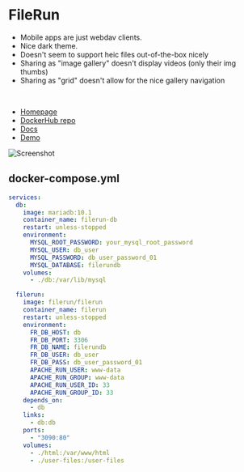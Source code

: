 # FileRun
- Mobile apps are just webdav clients.
- Nice dark theme.
- Doesn't seem to support heic files out-of-the-box nicely
- Sharing as "image gallery" doesn't display videos (only their img thumbs)
- Sharing as "grid" doesn't allow for the nice gallery navigation

<br>

- [Homepage](https://filerun.com/)
- [DockerHub repo](https://hub.docker.com/r/afian/filerun/)
- [Docs](https://docs.filerun.com/)
- [Demo](https://demo.filerun.co/?username=admin&password=admin)

![Screenshot](filerun.jpg)


## docker-compose.yml
```yml
services:
  db:
    image: mariadb:10.1
    container_name: filerun-db
    restart: unless-stopped
    environment:
      MYSQL_ROOT_PASSWORD: your_mysql_root_password
      MYSQL_USER: db_user
      MYSQL_PASSWORD: db_user_password_01
      MYSQL_DATABASE: filerundb
    volumes:
      - ./db:/var/lib/mysql

  filerun:
    image: filerun/filerun
    container_name: filerun
    restart: unless-stopped
    environment:
      FR_DB_HOST: db
      FR_DB_PORT: 3306
      FR_DB_NAME: filerundb
      FR_DB_USER: db_user
      FR_DB_PASS: db_user_password_01
      APACHE_RUN_USER: www-data
      APACHE_RUN_GROUP: www-data
      APACHE_RUN_USER_ID: 33
      APACHE_RUN_GROUP_ID: 33
    depends_on:
      - db
    links:
      - db:db
    ports:
      - "3090:80"
    volumes:
      - ./html:/var/www/html
      - ./user-files:/user-files
```
